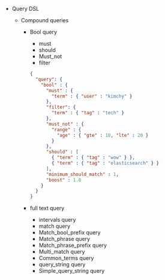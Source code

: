 - Query DSL

  - Compound queries

    - Bool query

      - must
      - should
      - Must_not
      - filter

      ```json
      {
        "query": {
          "bool" : {
            "must" : {
              "term" : { "user" : "kimchy" }
            },
            "filter": {
              "term" : { "tag" : "tech" }
            },
            "must_not" : {
              "range" : {
                "age" : { "gte" : 10, "lte" : 20 }
              }
            },
            "should" : [
              { "term" : { "tag" : "wow" } },
              { "term" : { "tag" : "elasticsearch" } }
            ],
            "minimum_should_match" : 1,
            "boost" : 1.0
          }
        }
      }
      ```

    - full text query

      - intervals query
      - match query
      - Match_bool_prefix query
      - Match_phrase query
      - Match_phrase_prefix query
      - Multi_match query
      - Common_terms query
      - query_string query
      - Simple_query_string query